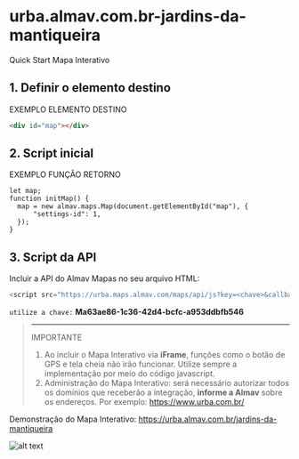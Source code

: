 # urba.almav.com.br-jardins-da-mantiqueira
Quick Start Mapa Interativo

## 1. Definir o elemento destino

EXEMPLO ELEMENTO DESTINO

```html
<div id="map"></div>
```

## 2. Script inicial

EXEMPLO FUNÇÃO RETORNO
```javscript
let map;
function initMap() {
  map = new almav.maps.Map(document.getElementById("map"), {
      "settings-id": 1,
  });
}
```

## 3. Script da API

Incluir a API do Almav Mapas no seu arquivo HTML:
```javascript
<script src="https://urba.maps.almav.com/maps/api/js?key=<chave>&callback=<retorno>" async></script>
```
`utilize a chave:` **Ma63ae86-1c36-42d4-bcfc-a953ddbfb546**

> ---
> IMPORTANTE
> 1. Ao incluir o Mapa Interativo via **iFrame**, funções como o botão de GPS e tela cheia não irão funcionar. Utilize sempre a implementação por meio do código javascript.
> 2. Administração do Mapa Interativo: será necessário autorizar todos os domínios que receberão a integração, **informe a Almav** sobre os endereços. Por exemplo: https://www.urba.com.br/

Demonstração do Mapa Interativo: https://urba.almav.com.br/jardins-da-mantiqueira

![alt text](https://maps.almav.com/maps/assets/Ma63ae86-1c36-42d4-bcfc-a953ddbfb546/thumb01.jpg)
